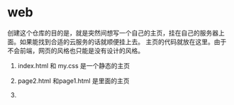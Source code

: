 ﻿# web

创建这个仓库的目的是，就是突然间想写一个自己的主页，挂在自己的服务器上面。如果能找到合适的云服务的话就顺便挂上去。
主页的代码就放在这里。由于不会前端，网页的风格也只能是没有设计的风格。

1. index.html 和 my.css 是一个静态的主页

2. page2.html 和page1.html 是里面的主页

3. 
